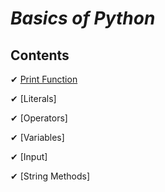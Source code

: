 _Basics of Python_
=

## Contents  


✔ [Print Function](https://github.com/priyaskumar/Python3-Tutorial/tree/main/1.%20Basics/1.%20Print%20function#function)

✔ [Literals]

✔ [Operators]

✔ [Variables]

✔ [Input]

✔ [String Methods]
